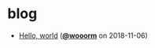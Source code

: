 # blog

*   [Hello, world](./blog/hello-world) ([**@wooorm**][wooorm] on 2018-11-06)

[wooorm]: https://github.com/wooorm
